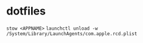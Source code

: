 # dotfiles

`stow <APPNAME>`
`launchctl unload -w /System/Library/LaunchAgents/com.apple.rcd.plist`

